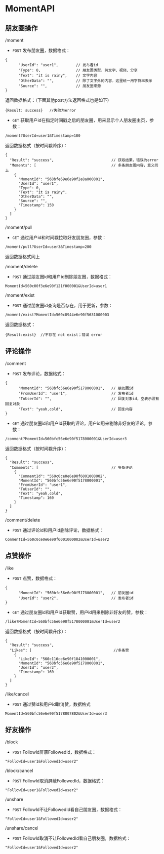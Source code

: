 MomentAPI
=========

## 朋友圈操作 ##

/moment
- `POST` 发布朋友圈，数据格式：
```
{
      "UserId": "user1",		// 发布者id
      "Type": 0,				// 朋友圈类型，纯文字、视频、分享
      "Text": "it is rainy",	// 文字内容
      "OtherData": "",		    // 除了文字外的内容，这里统一用字符串表示
      "Source": "",			    // 朋友圈来源
}
```
返回数据格式：（下面其他post方法返回格式也是如下）
```
{Result: success}	//失败为error
```
- `GET` 获取用户id在指定时间戳之后的朋友圈，用来显示个人朋友圈主页，参数：
```
/moment?UserId=user1&Timestamp=100
```
返回数据格式（按时间戳降序）：
```
{
  "Result": "success",							// 获取结果，错误为error
  "Moments": [									// 多条朋友圈内容，意义同上
    {
      "MomentId": "560bfe69e6e90f2e8a000001",
      "UserId": "user1",
      "Type": 0,
      "Text": "it is rainy",
      "OtherData": "",
      "Source": "",
      "Timestamp": 150
    }
  ]
}
```

/moment/pull
- `GET` 通过用户id和时间戳拉取好友朋友圈，参数：
```
/moment/pull?UserId=user3&Timestamp=200
```
返回数据格式同上

/moment/delete
- `POST` 通过朋友圈id和用户id删除朋友圈，数据格式：
```
MomentId=560c00f3e6e90f121f000001&UserId=user1
```

/moment/exist
- `POST` 通过朋友圈id查询是否存在，用于更新，参数：
```
/moment/exist?MomentId=560c8944e6e90f5631000003
```
返回数据格式：
```
{Result:exist}	//不存在 not exist；错误 error
```

## 评论操作 ##

/comment
- `POST` 发布评论，数据格式：
```
{
      "MomentId": "560bfc56e6e90f5178000001",	// 朋友圈id
      "FromUserId": "user1",					// 发布者id
      "ToUserId": "",							// 回复对象id，空表示没有回复对象
      "Text": "yeah,cold",					    // 回复内容
}
```
- `GET` 通过朋友圈id和用户id获取的评论，用户id用来剔除非好友的评论，参数：
```
/comment?MomentId=560bfc56e6e90f5178000001&UserId=user3
```
返回数据格式（按时间戳升序）：
```
{
  "Result": "success",
  "Comments": [									// 多条评论
    {
      "CommentId": "560c0ce0e6e90f6001000002",
      "MomentId": "560bfc56e6e90f5178000001",
      "FromUserId": "user1",
      "ToUserId": "",
      "Text": "yeah,cold",
      "Timestamp": 160
    }
  ]
}
```

/comment/delete
- `POST` 通过评论id和用户id删除评论，数据格式：
```
CommentId=560c0ce0e6e90f6001000002&UserId=user2
```

## 点赞操作 ##

/like
- `POST` 点赞，数据格式：
```
{
      "MomentId": "560bfc56e6e90f5178000001",	// 朋友圈id
      "UserId": "user2",						// 发布者id
}
```
- `GET` 通过朋友圈id和用户id获取赞，用户id用来剔除非好友的赞，参数：
```
/like?MomentId=560bfc56e6e90f5178000001&UserId=user2
```
返回数据格式（按时间戳升序）：
```
{
  "Result": "success",
  "Likes": [									 //多条赞
    {
      "LikeId": "560c116ce6e90f1841000001",
      "MomentId": "560bfc56e6e90f5178000001",
      "UserId": "user2",
      "Timestamp": 160
    }
  ]
}
```

/like/cancel
- `POST` 通过赞id和用户id取消赞，数据格式
```
MomentId=560bfc56e6e90f5178007802&UserId=user3
```

## 好友操作 ##

/block
- `POST` FollowId屏蔽FollowedId，数据格式：
```
"FollowId=user1&FollowedId=user2"
```

/block/cancel
- `POST` FollowId取消屏蔽FollowedId，数据格式：
```
"FollowId=user1&FollowedId=user2"
```

/unshare
- `POST` FollowId不让FollowedId看自己朋友圈，数据格式：
```
"FollowId=user1&FollowedId=user2"
```

/unshare/cancel
- `POST` FollowId取消不让FollowedId看自己朋友圈，数据格式：
```
"FollowId=user1&FollowedId=user2"
```